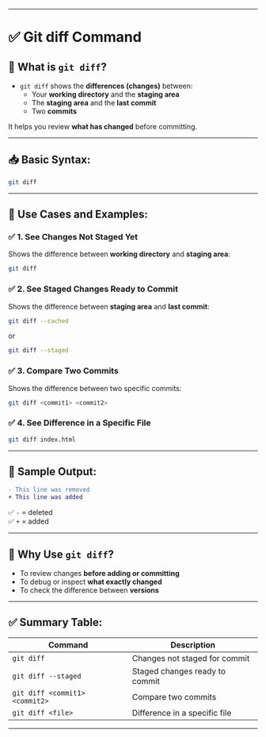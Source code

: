 
---

# ✅ **Git diff Command**

## 📌 **What is `git diff`?**
- `git diff` shows the **differences (changes)** between:
  - Your **working directory** and the **staging area**
  - The **staging area** and the **last commit**
  - Two **commits**

It helps you review **what has changed** before committing.

---

## 📥 **Basic Syntax:**
```bash
git diff
```

---

## 🔎 **Use Cases and Examples:**

### ✅ **1. See Changes Not Staged Yet**
Shows the difference between **working directory** and **staging area**:
```bash
git diff
```

### ✅ **2. See Staged Changes Ready to Commit**
Shows the difference between **staging area** and **last commit**:
```bash
git diff --cached
```
or
```bash
git diff --staged
```

### ✅ **3. Compare Two Commits**
Shows the difference between two specific commits:
```bash
git diff <commit1> <commit2>
```

### ✅ **4. See Difference in a Specific File**
```bash
git diff index.html
```

---

## 📂 **Sample Output:**
```diff
- This line was removed
+ This line was added
```
✅ `-` = deleted  
✅ `+` = added

---

## 📌 **Why Use `git diff`?**
- To review changes **before adding or committing**
- To debug or inspect **what exactly changed**
- To check the difference between **versions**

---

## ✅ **Summary Table:**

| Command                       | Description                                       |
|------------------------------ |---------------------------------------------------|
| `git diff`                    | Changes not staged for commit                    |
| `git diff --staged`           | Staged changes ready to commit                   |
| `git diff <commit1> <commit2>`| Compare two commits                              |
| `git diff <file>`             | Difference in a specific file                    |

---
